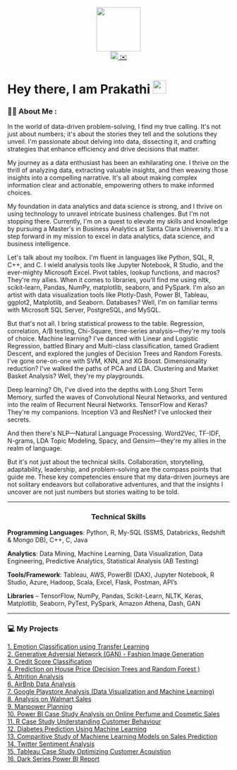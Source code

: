 

<div id="header" align="center">
  <img src="https://media.giphy.com/media/l46Cy1rHbQ92uuLXa/giphy.gif" width="100"/>
</div>

<div id="badges" style="text-align: center;" align="center">
   <a href="https://www.linkedin.com/in/prakathi/" target="_blank">
    <img src="https://static.vecteezy.com/system/resources/previews/018/910/724/original/linkedin-logo-linkedin-symbol-linkedin-icon-free-free-vector.jpg" alt="LinkedIn Icon" width="18" height = "18">
  </a>
  <a href="mailto:pravi@scu.edu">
    ✉️
  </a>
</div>

<h1>
  Hey there, I am Prakathi
  <img src="https://media.giphy.com/media/hvRJCLFzcasrR4ia7z/giphy.gif" width="30px"/>
</h1>

### :woman_technologist: About Me :

In the world of data-driven problem-solving, I find my true calling. It's not just about numbers; it's about the stories they tell and the solutions they unveil. I'm passionate about delving into data, dissecting it, and crafting strategies that enhance efficiency and drive decisions that matter.

My journey as a data enthusiast has been an exhilarating one. I thrive on the thrill of analyzing data, extracting valuable insights, and then weaving those insights into a compelling narrative. It's all about making complex information clear and actionable, empowering others to make informed choices.

My foundation in data analytics and data science is strong, and I thrive on using technology to unravel intricate business challenges. But I'm not stopping there. Currently, I'm on a quest to elevate my skills and knowledge by pursuing a Master's in Business Analytics at Santa Clara University. It's a step forward in my mission to excel in data analytics, data science, and business intelligence.

Let's talk about my toolbox. I'm fluent in languages like Python, SQL, R, C++, and C. I wield analysis tools like Jupyter Notebook, R Studio, and the ever-mighty Microsoft Excel. Pivot tables, lookup functions, and macros? They're my allies. When it comes to libraries, you'll find me using nltk, scikit-learn, Pandas, NumPy, matplotlib, seaborn, and PySpark. I'm also an artist with data visualization tools like Plotly-Dash, Power BI, Tableau, ggplot2, Matplotlib, and Seaborn. Databases? Well, I'm on familiar terms with Microsoft SQL Server, PostgreSQL, and MySQL.

But that's not all. I bring statistical prowess to the table. Regression, correlation, A/B testing, Chi-Square, time-series analysis—they're my tools of choice. Machine learning? I've danced with Linear and Logistic Regression, battled Binary and Multi-class classification, tamed Gradient Descent, and explored the jungles of Decision Trees and Random Forests. I've gone one-on-one with SVM, KNN, and XG Boost. Dimensionality reduction? I've walked the paths of PCA and LDA. Clustering and Market Basket Analysis? Well, they're my playgrounds.

Deep learning? Oh, I've dived into the depths with Long Short Term Memory, surfed the waves of Convolutional Neural Networks, and ventured into the realm of Recurrent Neural Networks. TensorFlow and Keras? They're my companions. Inception V3 and ResNet? I've unlocked their secrets.

And then there's NLP—Natural Language Processing. Word2Vec, TF-IDF, N-grams, LDA Topic Modeling, Spacy, and Gensim—they're my allies in the realm of language.

But it's not just about the technical skills. Collaboration, storytelling, adaptability, leadership, and problem-solving are the compass points that guide me. These key competencies ensure that my data-driven journeys are not solitary endeavors but collaborative adventures, and that the insights I uncover are not just numbers but stories waiting to be told.


<hr>

<div id="title" align="center">
 <h3> Technical Skills </h3>
</div>


**Programming Languages**: Python, R, My-SQL (SSMS, Databricks, Redshift & Mongo DB), C++, C, Java

**Analytics**: Data Mining, Machine Learning, Data Visualization, Data Engineering, Predictive Analytics, Statistical Analysis (AB Testing)

**Tools/Framework**: Tableau, AWS, PowerBI (DAX), Jupyter Notebook, R Studio, Azure, Hadoop, Scala, Excel, Flask, Postman, API’s

**Libraries** – TensorFlow, NumPy, Pandas, Scikit-Learn, NLTK, Keras, Matplotlib, Seaborn, PyTest, PySpark, Amazon Athena, Dash, GAN

<hr>

### 💻 My Projects

<div id="projects" >
   <a href="https://github.com/Prakathee/Emotion-Classification-Using-Transfer-Learning-" target="_blank">
     1. Emotion Classification using Transfer Learning
  </a>

<br>
   <a href="https://github.com/Prakathee/Fashion_Image_using_Generative_Adversarial_Networks-GAN-/tree/main" target="_blank">
     2. Generative Adversial Network (GAN) - Fashion Image Generation
  </a>

  

<br>

<a href="https://github.com/Prakathee/Credit-Score-Classification" target="_blank">
     3. Credit Score Classification
  </a>

  <br>

  <a href="https://github.com/Prakathee/Prediction_On_HousePrice" target="_blank">
     4. Prediction on House Price (Decision Trees and Random Forest )
  </a>

<br>
   
   <a href="https://github.com/Prakathee/Attrition_Analysis" target="_blank">
     5. Attrition Analysis
  </a>
  
<br>
   <a href="https://github.com/Prakathee/Airbnb_Data_Analysis" target="_blank">
     6. AirBnb Data Analysis
  </a>

<br>
   
   <a href="https://github.com/Prakathee/Google_Playstore_Analysis" target="_blank">
     7. Google Playstore Analysis (Data Visualization and Machine Learning)
  </a>

<br>
   <a href="https://github.com/Prakathee/Analysis_On_Walmart_Sales" target="_blank">
     8. Analysis on Walmart Sales
  </a>

<br>
   <a href="https://github.com/Prakathee/Manpower_Planning" target="_blank">
     9. Manpower Planning
  </a>

<br>
   <a href="https://github.com/Prakathee/Power-BI-Case-Study-Analysis-on-Online-Perfume-and-Cosmetic-Sales" target="_blank">
     10. Power BI Case Study Analysis on Online Perfume and Cosmetic Sales
  </a>

<br>
   <a href="https://github.com/Prakathee/R-Case-Study-Understanding-Customer-Behaviour" target="_blank">
     11. R Case Study Understanding Customer Behaviour
  </a>

<br>
   <a href="https://github.com/Prakathee/Diabetes-Prediction-Using-Machine-Learning" target="_blank">
     12. Diabetes Prediction Using Machine Learning
  </a>

<br>
   <a href="https://github.com/Prakathee/Comparitive-Study-of-Machiene-Learning-Models-on-Sales-Prediction" target="_blank">
     13. Comparitive Study of Machiene Learning Models on Sales Prediction
  </a>

<br>
   <a href="https://github.com/Prakathee/Twitter-Sentiment-Analysis" target="_blank">
     14. Twitter Sentiment Analysis
  </a>

<br>
   <a href="https://github.com/Prakathee/Tableau-Case-Study-Optimizing-Customer-Acquistion" target="_blank">
     15. Tableau Case Study Optimizing Customer Acquistion
  </a>

<br>
   <a href="https://github.com/Prakathee/Dark-Series-Power-BI-Report" target="_blank">
     16. Dark Series Power BI Report
  </a>
</div>


